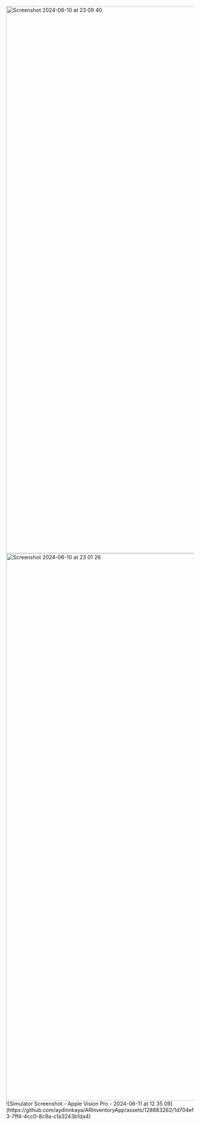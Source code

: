 <img width="1470" alt="Screenshot 2024-06-10 at 23 09 40" src="https://github.com/aydinnkaya/ARInventoryApp/assets/128883262/f8e92613-679f-4d5a-a521-fd5719f588a5">
<img width="1470" alt="Screenshot 2024-06-10 at 23 01 26" src="https://github.com/aydinnkaya/ARInventoryApp/assets/128883262/d8943069-d215-4a52-ad1d-db5e308748ef">
![Simulator Screenshot - Apple Vision Pro - 2024-06-11 at 12 35 09](https://github.com/aydinnkaya/ARInventoryApp/assets/128883262/1d704ef3-7ff4-4cc0-8c9a-c1a3243b1da4)
